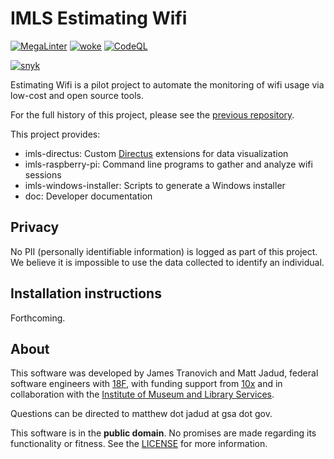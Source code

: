 # IMLS Estimating Wifi

[![MegaLinter](https://github.com/IMLS/estimating-wifi/actions/workflows/megalinter.yml/badge.svg)](https://github.com/IMLS/estimating-wifi/actions/workflows/megalinter.yml)
[![woke](https://github.com/IMLS/estimating-wifi/actions/workflows/woke.yml/badge.svg)](https://github.com/IMLS/estimating-wifi/actions/workflows/woke.yml)
[![CodeQL](https://github.com/IMLS/estimating-wifi/actions/workflows/codeql.yml/badge.svg)](https://github.com/IMLS/estimating-wifi/actions/workflows/codeql.yml)

[![snyk](https://github.com/IMLS/estimating-wifi/actions/workflows/snyk.yml/badge.svg)](https://github.com/IMLS/estimating-wifi/actions/workflows/snyk.yml)

Estimating Wifi is a pilot project to automate the monitoring of wifi usage via low-cost and open source tools.

For the full history of this project, please see the [previous repository](https://github.com/18F/imls-pi-stack/).

This project provides:

- imls-directus: Custom [Directus](https://directus.io/) extensions for data visualization
- imls-raspberry-pi: Command line programs to gather and analyze wifi sessions
- imls-windows-installer: Scripts to generate a Windows installer
- doc: Developer documentation

## Privacy

No PII (personally identifiable information) is logged as part of this project. We believe it is impossible to use the data collected to identify an individual.

## Installation instructions

Forthcoming.

## About

This software was developed by James Tranovich and Matt Jadud, federal software engineers with [18F](https://18f.gsa.gov/), with funding support from [10x](https://10x.gsa.gov/) and in collaboration with the [Institute of Museum and Library Services](https://imls.gov/).

Questions can be directed to matthew dot jadud at gsa dot gov.

This software is in the **public domain**. No promises are made regarding its functionality or fitness. See the [LICENSE](./LICENSE.md) for more information.
